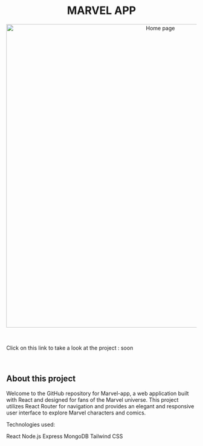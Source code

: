 <h1 align="center">MARVEL APP</h1>

<p align="center">
<img width="800" alt="Home page" src="https://github.com/mathieustrosberg/marvel-app/blob/main/src/assets/images/home.png" />
</p>

<br />

Click on this link to take a look at the project : soon

<br />

## About this project

Welcome to the GitHub repository for Marvel-app, a web application built with React and designed for fans of the Marvel universe. This project utilizes React Router for navigation and provides an elegant and responsive user interface to explore Marvel characters and comics.

Technologies used:

React
Node.js
Express
MongoDB
Tailwind CSS
